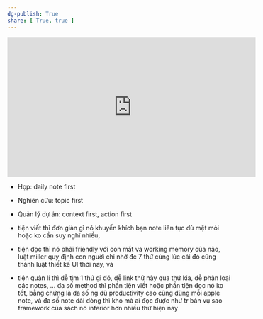```yaml
---
dg-publish: True
share: [ True, true ]
---
```

<iframe width="560" height="315" src="https://www.youtube.com/embed/AtdAAD47aQY" title="YouTube video player" frameborder="0" allow="accelerometer; autoplay; clipboard-write; encrypted-media; gyroscope; picture-in-picture" allowfullscreen></iframe>

- Họp: daily note first 
- Nghiên cứu: topic first 
- Quản lý dự án: context first, action first 

- tiện viết thì đơn giản gì nó khuyến khích bạn note liên tục dù mệt mỏi hoặc ko cần suy nghĩ nhiều, 
- tiện đọc thì nó phải friendly với con mắt và working memory của não, luật miller quy định con người chỉ nhớ đc 7 thứ cùng lúc cái đó cũng thành luật thiết kế UI thời nay, và 
- tiện quản lí thì dễ tìm 1 thứ gì đó, dễ link thứ này qua thứ kia, dễ phân loại các notes, …
đa số method thì phần tiện viết hoặc phần tiện đọc nó ko tốt, bằng chứng là đa số ng dù productivity cao cũng dùng mỗi apple note, và đa số note dài dòng thì khó mà ai đọc được như tr bàn vụ sao framework của sách nó inferior hơn nhiều thứ hiện nay